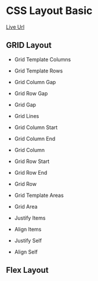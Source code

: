 # CSS Layout Basic

[Live Url](https://serene-kare-88454f.netlify.app/)

## GRID Layout

- Grid Template Columns

- Grid Template Rows

- Grid Column Gap

- Grid Row Gap

- Grid Gap

- Grid Lines

- Grid Column Start

- Grid Column End

- Grid Column

- Grid Row Start

- Grid Row End

- Grid Row

- Grid Template Areas

- Grid Area

- Justify Items

- Align Items

- Justify Self

- Align Self

## Flex Layout


